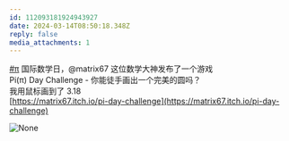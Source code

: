 ```yaml
---
id: 112093181924943927
date: 2024-03-14T08:50:18.348Z
reply: false
media_attachments: 1
---
```


[#π](https://e5n.cc/tags/%CF%80) 国际数学日，@matrix67 这位数学大神发布了一个游戏   
Pi(π) Day Challenge - 你能徒手画出一个完美的圆吗？  
我用鼠标画到了 3.18   
[https://matrix67.itch.io/pi-day-challenge](https://matrix67.itch.io/pi-day-challenge)

![None](https://files.e5n.cc/media_attachments/files/112/093/179/760/576/222/original/693bde58cccaf939.png)
